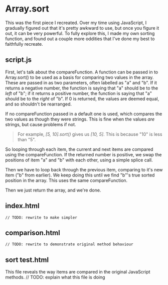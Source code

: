 # Array.sort
This was the first piece I recreated. Over my time using JavaScript, I gradually figured out 
that it's pretty awkward to use, but once you figure it out, it can be very powerful. To fully 
explore this, I made my own sorting function, and found out a couple more oddities that I've 
done my best to faithfully recreate.

## script.js
First, let's talk about the compareFunction. A function can be passed in to Array.sort() to be 
used as a basis for comparing two values in the array. These are passed in as two parameters, 
often labelled as "a" and "b". If it returns a negative number, the function is saying that "a" 
should be to the _left_ of "b"; if it returns a positive number, the function is saying that "a" 
should be to the _right_ of "b". If 0 is returned, the values are deemed equal, and so shouldn't 
be rearranged.

If no compareFunction passed in a default one is used, which compares the two values as though 
they were strings. This is fine when the values _are_ strings, but cause problems if not.

> For example, <cite>[5, 10].sort()</cite> gives us <cite>[10, 5]</cite>. This is because "10" is less than 
> "5".

So looping through each item, the current and next items are compared using the compareFunction. 
If the returned number is positive, we swap the positions of item "a" and "b" with each other, 
using a simple splice call.

Then we have to loop back through the previous item, comparing to it's new item ("b" from 
earlier). We keep doing this until we find "b"'s true sorted position in the array. This uses 
the same compareFunction.

Then we just return the array, and we're done.


## index.html
	// TODO: rewrite to make simpler


## comparison.html
	// TODO: rewrite to demonstrate original method behaviour


## sort test.html
This file reveals the way items are compared in the original JavaScript methods.
	// TODO: explain what this file is doing
